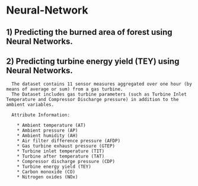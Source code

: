 # Neural-Network

## 1) Predicting the burned area of forest using Neural Networks.

## 2) Predicting turbine energy yield (TEY) using Neural Networks.

      The dataset contains 11 sensor measures aggregated over one hour (by means of average or sum) from a gas turbine. 
      The Dataset includes gas turbine parameters (such as Turbine Inlet Temperature and Compressor Discharge pressure) in addition to the ambient variables.

      Attribute Information:

        * Ambient temperature (AT) 
        * Ambient pressure (AP) 
        * Ambient humidity (AH) 
        * Air filter difference pressure (AFDP) 
        * Gas turbine exhaust pressure (GTEP) 
        * Turbine inlet temperature (TIT) 
        * Turbine after temperature (TAT) 
        * Compressor discharge pressure (CDP) 
        * Turbine energy yield (TEY)
        * Carbon monoxide (CO) 
        * Nitrogen oxides (NOx) 
